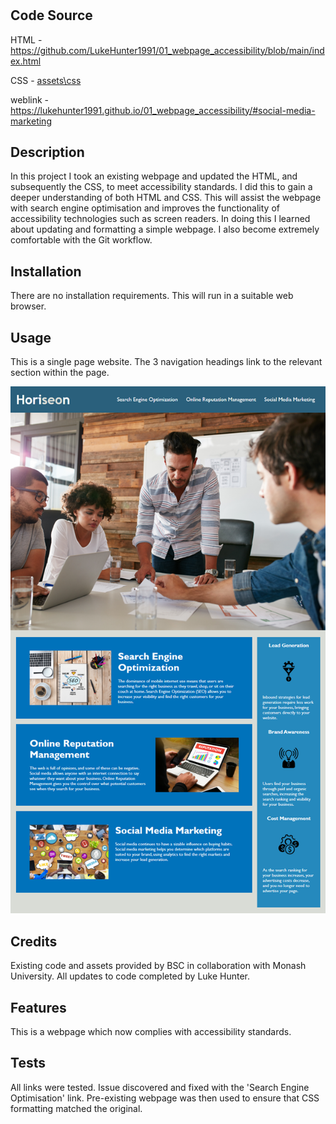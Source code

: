 # <Webpage Accessibility>

## Code Source
HTML - https://github.com/LukeHunter1991/01_webpage_accessibility/blob/main/index.html

CSS - [assets\css](https://github.com/LukeHunter1991/01_webpage_accessibility/blob/main/assets/css/style.css)

weblink - https://lukehunter1991.github.io/01_webpage_accessibility/#social-media-marketing

## Description

In this project I took an existing webpage and updated the HTML, and subsequently the CSS, to meet accessibility standards. I did this to gain a deeper understanding of both HTML and CSS. This will assist the webpage with search engine optimisation and improves the functionality of accessibility technologies such as screen readers. In doing this I learned about updating and formatting a simple webpage. I also become extremely comfortable with the Git workflow.

## Installation

There are no installation requirements. This will run in a suitable web browser.

## Usage

This is a single page website. The 3 navigation headings link to the relevant section within the page.

![screenshot 1](./assets/images/01-html-css-git-homework-demo.jpg.png)

## Credits

Existing code and assets provided by BSC in collaboration with Monash University. All updates to code completed by Luke Hunter.


## Features

This is a webpage which now complies with accessibility standards.


## Tests

All links were tested. Issue discovered and fixed with the 'Search Engine Optimisation' link. Pre-existing webpage was then used to ensure that CSS formatting matched the original.
